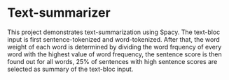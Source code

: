 # Text-summarizer
This project demonstrates text-summarization using Spacy. The text-bloc input is first sentence-tokenized and word-tokenized. After that, the word weight of each word is determined by dividing the word frquency of every word with the highest value of word frequency, the sentence score is then found out for all words, 25% of sentences with high sentence scores are selected as summary of the text-bloc input.
